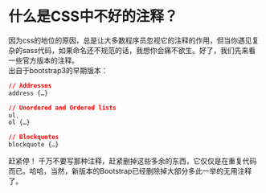 # 什么是CSS中不好的注释？
       
因为css的地位的原因，总是让大多数程序员忽视它的注释的作用，但当你遇见复杂的sass代码，如果命名还不规范的话，我想你会痛不欲生。好了，我们先来看一些官方版本的注释。    
出自于bootstrap3的早期版本：

```css
// Addresses
address {…}

// Unordered and Ordered lists
ul,
ol {…}

// Blockquotes
blockquote {…}
```
赶紧停！
千万不要写那种注释，赶紧删掉这些多余的东西，它仅仅是在重复代码而已。哈哈，当然，新版本的Bootstrap已经删除掉大部分多此一举的无用注释了。